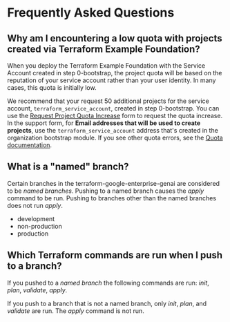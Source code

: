 # Frequently Asked Questions

## Why am I encountering a low quota with projects created via Terraform Example Foundation?

When you deploy the Terraform Example Foundation with the Service Account created in step 0-bootstrap,
the project quota will be based on the reputation of your service account rather than your user identity.
In many cases, this quota is initially low.

We recommend that your request 50 additional projects for the service account, `terraform_service_account`, created in step 0-bootstrap.
You can use the [Request Project Quota Increase](https://support.google.com/code/contact/project_quota_increase) form to request the quota increase.
In the support form, for **Email addresses that will be used to create projects**, use the `terraform_service_account` address that's created in the organization bootstrap module.
If you see other quota errors, see the [Quota documentation](https://cloud.google.com/docs/quota).

## What is a "named" branch?

Certain branches in the terraform-google-enterprise-genai are considered to be
_named branches_. Pushing to a named branch causes the _apply_ command to be
run. Pushing to branches other than the named branches does not run _apply_.

* development
* non-production
* production

## Which Terraform commands are run when I push to a branch?

If you pushed to a _named branch_ the following commands are run: _init_, _plan_, _validate_, _apply_.

If you push to a branch that is not a named branch, only _init_, _plan_, and
_validate_ are run. The _apply_ command is not run.
